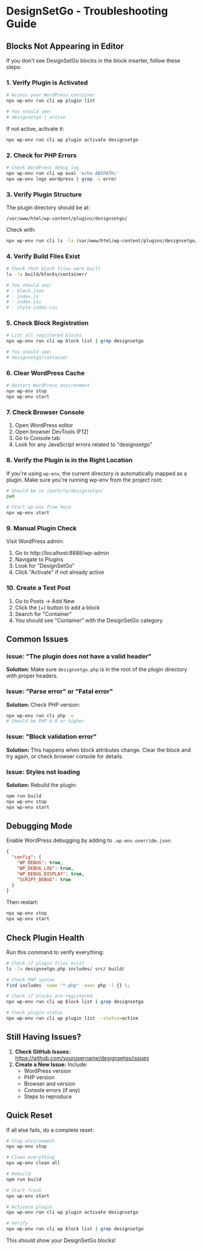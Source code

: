 # DesignSetGo - Troubleshooting Guide

## Blocks Not Appearing in Editor

If you don't see DesignSetGo blocks in the block inserter, follow these steps:

### 1. Verify Plugin is Activated

```bash
# Access your WordPress container
npx wp-env run cli wp plugin list

# You should see:
# designsetgo | active
```

If not active, activate it:

```bash
npx wp-env run cli wp plugin activate designsetgo
```

### 2. Check for PHP Errors

```bash
# Check WordPress debug log
npx wp-env run cli wp eval 'echo ABSPATH;'
npx wp-env logs wordpress | grep -i error
```

### 3. Verify Plugin Structure

The plugin directory should be at:
```
/var/www/html/wp-content/plugins/designsetgo/
```

Check with:
```bash
npx wp-env run cli ls -la /var/www/html/wp-content/plugins/designsetgo/
```

### 4. Verify Build Files Exist

```bash
# Check that block files were built
ls -la build/blocks/container/

# You should see:
# - block.json
# - index.js
# - index.css
# - style-index.css
```

### 5. Check Block Registration

```bash
# List all registered blocks
npx wp-env run cli wp block list | grep designsetgo

# You should see:
# designsetgo/container
```

### 6. Clear WordPress Cache

```bash
# Restart WordPress environment
npx wp-env stop
npx wp-env start
```

### 7. Check Browser Console

1. Open WordPress editor
2. Open browser DevTools (F12)
3. Go to Console tab
4. Look for any JavaScript errors related to "designsetgo"

### 8. Verify the Plugin is in the Right Location

If you're using `wp-env`, the current directory is automatically mapped as a plugin. Make sure you're running wp-env from the project root:

```bash
# Should be in /path/to/designsetgo/
pwd

# Start wp-env from here
npx wp-env start
```

### 9. Manual Plugin Check

Visit WordPress admin:
1. Go to http://localhost:8888/wp-admin
2. Navigate to Plugins
3. Look for "DesignSetGo"
4. Click "Activate" if not already active

### 10. Create a Test Post

1. Go to Posts → Add New
2. Click the (+) button to add a block
3. Search for "Container"
4. You should see "Container" with the DesignSetGo category

## Common Issues

### Issue: "The plugin does not have a valid header"

**Solution:** Make sure `designsetgo.php` is in the root of the plugin directory with proper headers.

### Issue: "Parse error" or "Fatal error"

**Solution:** Check PHP version:
```bash
npx wp-env run cli php -v
# Should be PHP 8.0 or higher
```

### Issue: "Block validation error"

**Solution:** This happens when block attributes change. Clear the block and try again, or check browser console for details.

### Issue: Styles not loading

**Solution:** Rebuild the plugin:
```bash
npm run build
npx wp-env stop
npx wp-env start
```

## Debugging Mode

Enable WordPress debugging by adding to `.wp-env.override.json`:

```json
{
  "config": {
    "WP_DEBUG": true,
    "WP_DEBUG_LOG": true,
    "WP_DEBUG_DISPLAY": true,
    "SCRIPT_DEBUG": true
  }
}
```

Then restart:
```bash
npx wp-env stop
npx wp-env start
```

## Check Plugin Health

Run this command to verify everything:

```bash
# Check if plugin files exist
ls -la designsetgo.php includes/ src/ build/

# Check PHP syntax
find includes -name "*.php" -exec php -l {} \;

# Check if blocks are registered
npx wp-env run cli wp block list | grep designsetgo

# Check plugin status
npx wp-env run cli wp plugin list --status=active
```

## Still Having Issues?

1. **Check GitHub Issues:** https://github.com/yourusername/designsetgo/issues
2. **Create a New Issue:** Include:
   - WordPress version
   - PHP version
   - Browser and version
   - Console errors (if any)
   - Steps to reproduce

## Quick Reset

If all else fails, do a complete reset:

```bash
# Stop environment
npx wp-env stop

# Clean everything
npx wp-env clean all

# Rebuild
npm run build

# Start fresh
npx wp-env start

# Activate plugin
npx wp-env run cli wp plugin activate designsetgo

# Verify
npx wp-env run cli wp block list | grep designsetgo
```

This should show your DesignSetGo blocks!
